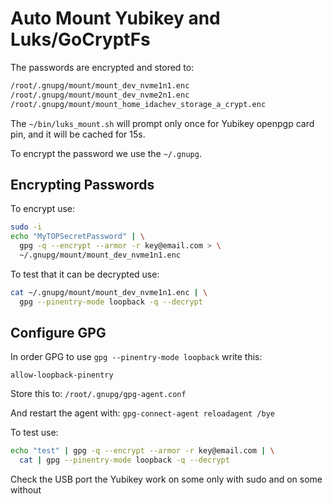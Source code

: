 # Auto Mount Yubikey and Luks/GoCryptFs

The passwords are encrypted and stored to:
```bash
/root/.gnupg/mount/mount_dev_nvme1n1.enc
/root/.gnupg/mount/mount_dev_nvme2n1.enc
/root/.gnupg/mount/mount_home_idachev_storage_a_crypt.enc
```

The `~/bin/luks_mount.sh` will prompt only once for Yubikey openpgp card pin, and it will be cached
for 15s.

To encrypt the password we use the `~/.gnupg`.

## Encrypting Passwords

To encrypt use:

```bash
sudo -i
echo "MyTOPSecretPassword" | \
  gpg -q --encrypt --armor -r key@email.com > \
  ~/.gnupg/mount/mount_dev_nvme1n1.enc
```

To test that it can be decrypted use:
```bash
cat ~/.gnupg/mount/mount_dev_nvme1n1.enc | \
  gpg --pinentry-mode loopback -q --decrypt
```

## Configure GPG

In order GPG to use `gpg --pinentry-mode loopback` write this:

```text
allow-loopback-pinentry
```

Store this to: `/root/.gnupg/gpg-agent.conf`

And restart the agent with: `gpg-connect-agent reloadagent /bye`

To test use:

```bash
echo "test" | gpg -q --encrypt --armor -r key@email.com | \
  cat | gpg --pinentry-mode loopback -q --decrypt
```

Check the USB port the Yubikey work on some only with sudo and on some without

